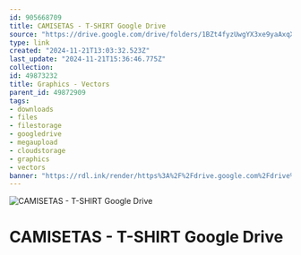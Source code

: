 ```yaml
---
id: 905668709
title: CAMISETAS - T-SHIRT Google Drive
source: "https://drive.google.com/drive/folders/1BZt4fyzUwgYX3xe9yaAxqXf9aOaQqY_c?usp=sharing"
type: link
created: "2024-11-21T13:03:32.523Z"
last_update: "2024-11-21T15:36:46.775Z"
collection:
id: 49873232
title: Graphics - Vectors
parent_id: 49872909
tags:
- downloads
- files
- filestorage
- googledrive
- megaupload
- cloudstorage
- graphics
- vectors
banner: "https://rdl.ink/render/https%3A%2F%2Fdrive.google.com%2Fdrive%2Ffolders%2F1BZt4fyzUwgYX3xe9yaAxqXf9aOaQqY_c%3Fusp%3Dsharing"
---
```


![CAMISETAS - T-SHIRT Google Drive](https://rdl.ink/render/https%3A%2F%2Fdrive.google.com%2Fdrive%2Ffolders%2F1BZt4fyzUwgYX3xe9yaAxqXf9aOaQqY_c%3Fusp%3Dsharing)

# CAMISETAS - T-SHIRT Google Drive

